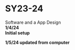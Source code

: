 # SY23-24
Software and a App Design <br>
<b>1/4/24<b>
<br>Initial setup 

<b>1/5/24<b>
updated from computer